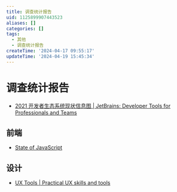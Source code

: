 ```yaml
---
title: 调查统计报告
uid: 1125899907443523
aliases: []
categories: []
tags:
  - 其他
  - 调查统计报告
createTime: '2024-04-17 09:55:17'
updateTime: '2024-04-19 15:45:34'
---
```


# 调查统计报告

- [2021 开发者生态系统现状信息图 | JetBrains: Developer Tools for Professionals and Teams](https://www.jetbrains.com/zh-cn/lp/devecosystem-2021/)

## 前端

- [State of JavaScript](https://stateofjs.com/zh-hans//)

## 设计

- [UX Tools | Practical UX skills and tools](https://uxtools.co/)
